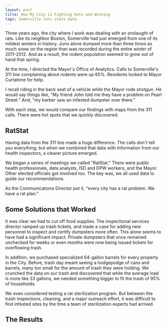 ```yaml
---
layout: post
title: How My City is Fighting Rats and Winning
tags: Somerville rats stats data 
---
```


Three years ago, the city where I work was dealing with an onslaught of rats. Like its neighbor Boston, Somerville had just emerged from one of its mildest winters in history. Juno alone dumped more than three times as much snow on the region than was recorded during the entire winter of 2011-2012. And as a result, the rodent population seemed to grow out of hand that spring. 

At the time, I directed the Mayor's Office of Analytics. Calls to Somerville's 311 line complaining about rodents were up 65%. Residents looked to Mayor Curtatone for help.

I recall riding in the back seat of a vehicle while the Mayor rode shotgun. He would say things like, "My friend John told me they have a problem on Pearl Street." And, "my barber saw an infested dumpster over there." 

With each stop, we would compare our findings with maps from the 311 calls. There were hot spots that we quickly discovered.

## RatStat

Having data from the 311 line made a huge difference. The calls don't tell you everything; but when we combined that data with information from our health inspectors, a clearer picture emerged. 

We began a series of meetings we called "RatStat." There were public health professionals, data analysts, ISD and DPW workers, and the Mayor. Other elected officials got involved too. The key was, we all used data to guide our recommendations.

As the Communications Director put it, "every city has a rat problem. We have a rat plan."

## Some Solutions that Worked

It was clear we had to cut off food supplies. The inspectional services director ramped up trash tickets, and made a case for adding new personnel to inspect and certify dumpsters more often. This alone seems to have had a significant impact. Private dumpsters that once remained unchecked for weeks or even months were now being issued tickets for overflowing trash. 

In addition, we purchased specialized 64-gallon barrels for every property in the City. Before, trash day meant seeing a hodgepodge of cans and barrels, many too small for the amount of trash they were holding. We crunched the data on our trash and discovered that while the average load is more like 33 gallons, we needed something bigger to fit the trash of 95% of households. 

We even considered testing a rat sterilization program. But between the trash inspections, cleaning, and a major outreach effort, it was difficult to find infested sites by the time a team of sterilization experts had arrived. 

## The Results